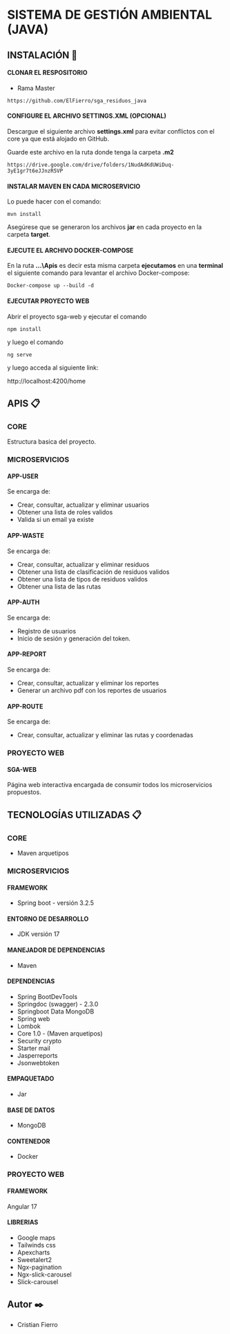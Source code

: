 # SISTEMA DE GESTIÓN AMBIENTAL (JAVA)

## INSTALACIÓN 🔧

#### CLONAR EL RESPOSITORIO

- Rama Master

```
https://github.com/ElFierro/sga_residuos_java
```

#### CONFIGURE EL ARCHIVO SETTINGS.XML (OPCIONAL)

Descargue el siguiente archivo **settings.xml** para evitar conflictos con el core ya que está alojado en GitHub.

Guarde este archivo en la ruta donde tenga la carpeta **.m2**

```
https://drive.google.com/drive/folders/1NudAdKdUWiDuq-3yE1gr7t6eJJnzR5VP
```

#### INSTALAR MAVEN EN CADA MICROSERVICIO

Lo puede hacer con el comando:

```
mvn install
```

Asegúrese que se generaron los archivos **jar** en cada proyecto en la carpeta **target**. 

#### EJECUTE EL ARCHIVO DOCKER-COMPOSE

En la ruta **...\Apis** es decir esta misma carpeta **ejecutamos** en una **terminal** el siguiente comando para levantar el archivo Docker-compose:

```
Docker-compose up --build -d
```
#### EJECUTAR PROYECTO WEB

Abrir el proyecto sga-web y ejecutar el comando

```
npm install

```
y luego el comando 

```
ng serve
```
y luego acceda al siguiente link:

http://localhost:4200/home

## APIS 📋 

### CORE

Estructura basica del proyecto.

### MICROSERVICIOS

#### APP-USER

Se encarga de:
- Crear, consultar, actualizar y eliminar usuarios
- Obtener una lista de roles validos
- Valida si un email ya existe

#### APP-WASTE

Se encarga de:
- Crear, consultar, actualizar y eliminar residuos
- Obtener una lista de clasificación de residuos validos
- Obtener una lista de tipos de residuos validos
- Obtener una lista de las rutas 

#### APP-AUTH

Se encarga de:

- Registro de usuarios
- Inicio de sesión y generación del token.

#### APP-REPORT

Se encarga de:

- Crear, consultar, actualizar y eliminar los reportes
- Generar un archivo pdf con los reportes de usuarios

#### APP-ROUTE

Se encarga de:

- Crear, consultar, actualizar y eliminar las rutas y coordenadas

### PROYECTO WEB

#### SGA-WEB

Página web interactiva encargada de consumir todos los microservicios propuestos.

## TECNOLOGÍAS UTILIZADAS 📋

### CORE

- Maven arquetipos

### MICROSERVICIOS

#### FRAMEWORK

- Spring boot - versión 3.2.5

#### ENTORNO DE DESARROLLO

- JDK versión 17

#### MANEJADOR DE DEPENDENCIAS

- Maven

#### DEPENDENCIAS

- Spring BootDevTools
- Springdoc (swagger) - 2.3.0
- Springboot Data MongoDB
- Spring web
- Lombok
- Core 1.0 - (Maven arquetipos)
- Security crypto
- Starter mail
- Jasperreports
- Jsonwebtoken

#### EMPAQUETADO

- Jar

#### BASE DE DATOS

- MongoDB

#### CONTENEDOR

- Docker

### PROYECTO WEB

#### FRAMEWORK

Angular 17

#### LIBRERIAS

- Google maps
- Tailwinds css
- Apexcharts
- Sweetalert2
- Ngx-pagination
- Ngx-slick-carousel
- Slick-carousel

## Autor ✒️

- Cristian Fierro
